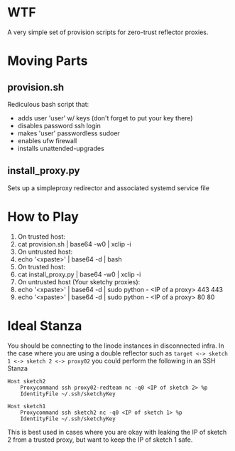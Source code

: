 # WTF

A very simple set of provision scripts for zero-trust reflector proxies.

# Moving Parts

## provision.sh

Rediculous bash script that:
* adds user 'user' w/ keys (don't forget to put your key there)
* disables password ssh login
* makes 'user' passwordless sudoer
* enables ufw firewall
* installs unattended-upgrades

## install_proxy.py

Sets up a simpleproxy redirector and associated systemd service file

# How to Play
1. On trusted host:
  1. cat provision.sh | base64 -w0 | xclip -i
1. On untrusted host:
  1. echo '\<xpaste\>' | base64 -d | bash
1. On trusted host:
  1. cat install_proxy.py | base64 -w0 | xclip -i
1. On untrusted host (Your sketchy proxies):
  1. echo '\<xpaste\>' | base64 -d | sudo python - \<IP of a proxy\> 443 443
  1. echo '\<xpaste\>' | base64 -d | sudo python - \<IP of a proxy\> 80 80


# Ideal Stanza

You should be connecting to the linode instances in disconnected infra. In the case where you are using a double reflector such as `target <-> sketch 1 <-> sketch 2 <-> proxy02` you could perform the following in an SSH Stanza

```
Host sketch2
    Proxycommand ssh proxy02-redteam nc -q0 <IP of sketch 2> %p
    IdentityFile ~/.ssh/sketchyKey

Host sketch1
    Proxycommand ssh sketch2 nc -q0 <IP of sketch 1> %p
    IdentityFile ~/.ssh/sketchyKey
```

This is best used in cases where you are okay with leaking the IP of sketch 2 from a trusted proxy, but want to keep the IP of sketch 1 safe.
